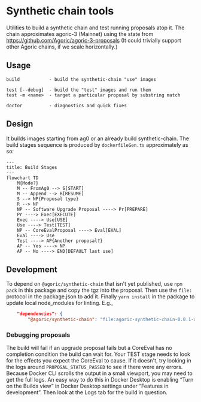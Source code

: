 # Synthetic chain tools

Utilities to build a synthetic chain and test running proposals atop it. The chain approximates agoric-3 (Mainnet) using the state from https://github.com/Agoric/agoric-3-proposals (It could trivially support other Agoric chains, if we scale horizontally.)

## Usage

```
build           - build the synthetic-chain "use" images

test [--debug]  - build the "test" images and run them
test -m <name>  - target a particular proposal by substring match

doctor          - diagnostics and quick fixes
```

## Design

It builds images starting from ag0 or an already build synthetic-chain. The build stages sequence is produced by `dockerfileGen.ts` approximately as so:

```mermaid
---
title: Build Stages
---
flowchart TD
    M{Mode?}
    M -- FromAg0 --> S[START]
    M -- Append --> R[RESUME]
    S --> NP{Proposal type}
    R --> NP
    NP -- Software Upgrade Proposal ----> Pr[PREPARE]
    Pr ----> Exec[EXECUTE]
    Exec ----> Use[USE]
    Use ----> Test[TEST]
    NP -- CoreEvalProposal ----> Eval[EVAL]
    Eval ----> Use
    Test ----> AP{Another proposal?}
    AP -- Yes ----> NP
    AP -- No ----> END[DEFAULT last use]
```

## Development

To depend on `@agoric/synthetic-chain` that isn't yet published, use `npm pack` in this package and copy the tgz into the proposal. Then use the `file:` protocol in the package.json to add it. Finally `yarn install` in the package to update local node_modules for linting. E.g.,

```json
    "dependencies": {
        "@agoric/synthetic-chain": "file:agoric-synthetic-chain-0.0.1-alpha.tgz",
```

### Debugging proposals

The build will fail if an upgrade proposal fails but a CoreEval has no
completion condition the build can wait for. Your TEST stage needs to look for
the effects you expect the CoreEval to cause. If it doesn't, try looking in the
logs around `PROPOSAL_STATUS_PASSED` to see if there were any errors. Because
Docker CLI scrolls the output in a small viewport, you may need to get the full
logs. An easy way to do this in Docker Desktop is enabling “Turn on the Builds
view” in Docker Desktop settings under “Features in development”. Then look at
the Logs tab for the build in question.
